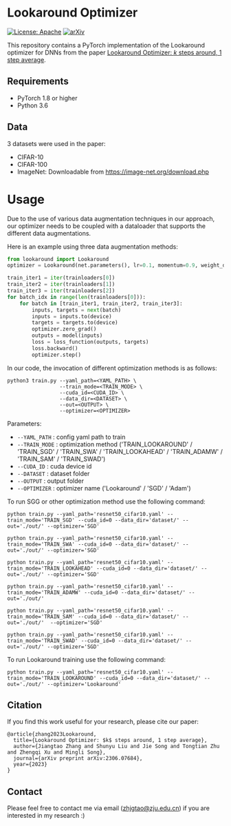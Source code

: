 # Lookaround Optimizer

[![License: Apache](https://img.shields.io/badge/License-Apache-blue.svg)](LICENSE)
[![arXiv](https://img.shields.io/badge/arXiv-2306.07684-b31b1b.svg)](https://arxiv.org/abs/2306.07684)

This repository contains a PyTorch implementation of the Lookaround optimizer for DNNs from the paper [Lookaround Optimizer: 
$k$ steps around, 1 step average](https://arxiv.org/abs/2306.07684).


## Requirements

* PyTorch 1.8 or higher
* Python 3.6


## Data

3 datasets were used in the paper:

* CIFAR-10
* CIFAR-100
* ImageNet: Downloadable from https://image-net.org/download.php


# Usage

Due to the use of various data augmentation techniques in our approach, our optimizer needs to be coupled with a dataloader that supports the different data augmentations.

Here is an example using three data augmentation methods:

```python
from lookaround import Lookaround
optimizer = Lookaround(net.parameters(), lr=0.1, momentum=0.9, weight_decay=5e-4, head_num=3, frequence=5) # k=5

train_iter1 = iter(trainloaders[0])
train_iter2 = iter(trainloaders[1])
train_iter3 = iter(trainloaders[2])
for batch_idx in range(len(trainloaders[0])):
    for batch in [train_iter1, train_iter2, train_iter3]:
        inputs, targets = next(batch)
        inputs = inputs.to(device)
        targets = targets.to(device)
        optimizer.zero_grad()
        outputs = model(inputs)
        loss = loss_function(outputs, targets)
        loss.backward()
        optimizer.step()
```

In our code, the invocation of different optimization methods is as follows:

```
python3 train.py --yaml_path=<YAML_PATH> \
                 --train_mode=<TRAIN_MODE> \
                 --cuda_id=<CUDA_ID> \
                 --data_dir=<DATASET> \
                 --out=<OUTPUT> \
                 --optimizer=<OPTIMIZER> 
```

Parameters:

* `--YAML_PATH` : config yaml path to train
* `--TRAIN_MODE` : optimization method ('TRAIN_LOOKAROUND' / 'TRAIN_SGD' / 'TRAIN_SWA' / 'TRAIN_LOOKAHEAD' / 'TRAIN_ADAMW' / 'TRAIN_SAM' / 'TRAIN_SWAD')
* `--CUDA_ID` : cuda device id
* `--DATASET` : dataset folder
* `--OUTPUT` : output folder
* `--OPTIMIZER` : optimizer name ('Lookaround' / 'SGD' / 'Adam')


To run SGG or other optimization method use the following command:

```
python train.py --yaml_path='resnet50_cifar10.yaml' --train_mode='TRAIN_SGD' --cuda_id=0 --data_dir='dataset/' --out='./out/' --optimizer='SGD'

python train.py --yaml_path='resnet50_cifar10.yaml' --train_mode='TRAIN_SWA' --cuda_id=0 --data_dir='dataset/' --out='./out/' --optimizer='SGD'

python train.py --yaml_path='resnet50_cifar10.yaml' --train_mode='TRAIN_LOOKAHEAD' --cuda_id=0 --data_dir='dataset/' --out='./out/' --optimizer='SGD'

python train.py --yaml_path='resnet50_cifar10.yaml' --train_mode='TRAIN_ADAMW' --cuda_id=0 --data_dir='dataset/' --out='./out/' 

python train.py --yaml_path='resnet50_cifar10.yaml' --train_mode='TRAIN_SAM' --cuda_id=0 --data_dir='dataset/' --out='./out/'  --optimizer='SGD'

python train.py --yaml_path='resnet50_cifar10.yaml' --train_mode='TRAIN_SWAD' --cuda_id=0 --data_dir='dataset/' --out='./out/' --optimizer='SGD'
```

To run Lookaround training use the following command:
```
python train.py --yaml_path='resnet50_cifar10.yaml' --train_mode='TRAIN_LOOKAROUND' --cuda_id=0 --data_dir='dataset/' --out='./out/' --optimizer='Lookaround'
```


## Citation

If you find this work useful for your research, please cite our paper:

```
@article{zhang2023Lookaround,
  title={Lookaround Optimizer: $k$ steps around, 1 step average},
  author={Jiangtao Zhang and Shunyu Liu and Jie Song and Tongtian Zhu and Zhengqi Xu and Mingli Song},
  journal={arXiv preprint arXiv:2306.07684},
  year={2023}
}
```

## Contact

Please feel free to contact me via email (<zhjgtao@zju.edu.cn>) if you are interested in my research :)
